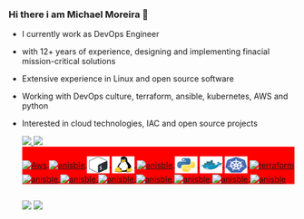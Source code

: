 ### Hi there i am Michael Moreira 👋

- I currently work as DevOps Engineer
  
- with 12+ years of experience, designing and implementing finacial mission-critical solutions
  
- Extensive experience in Linux and open source software
  
- Working with DevOps culture, terraform, ansible, kubernetes, AWS and python
  
- Interested in cloud technologies, IAC and open source projects
  
  <div>
  <a href="https://github.com/michaelmoreira">
  <img height="180em" src="https://github-readme-stats.vercel.app/api?username=michaelmoreira&show_icons=true&theme=light&include_all_commits=true&count_private=true"/>
  <img height="180em" src="https://github-readme-stats.vercel.app/api/top-langs/?username=michaelmoreira&layout=compact&langs_count=7&theme=light"/>
  </div>
  <div style="background-color:red;" style="display: inline_block" color="white"><br>
  <img align="center" alt="Aws" height="30" width="40" src="https://www.vectorlogo.zone/logos/amazon_aws/amazon_aws-icon.svg">
  <img align="center" alt="anisble" height="30" width="30" src="https://www.vectorlogo.zone/logos/google_cloud/google_cloud-icon.svg">
  <img align="center" alt="Bash" height="30" width="40" src="https://github.com/devicons/devicon/blob/master/icons/bash/bash-original.svg">
  <img align="center" alt="Linux" height="30" width="40" src="https://github.com/devicons/devicon/blob/master/icons/linux/linux-original.svg">
  <img align="center" alt="anisble" height="30" width="30" src="https://www.vectorlogo.zone/logos/suse/suse-icon.svg">
  <img align="center" alt="Python" height="30" width="40" src="https://github.com/devicons/devicon/blob/master/icons/python/python-original.svg">
  <img align="center" alt="Docker" height="30" width="40" src="https://github.com/devicons/devicon/blob/master/icons/docker/docker-original.svg">
  <img align="center" alt="K8s" height="30" width="40" src="https://github.com/devicons/devicon/blob/master/icons/kubernetes/kubernetes-plain.svg">
  <img align="center" alt="terraform" height="30" width="30" src="https://www.vectorlogo.zone/logos/terraformio/terraformio-icon.svg">
  <img align="center" alt="anisble" height="30" width="40" src="https://www.vectorlogo.zone/logos/ansible/ansible-icon.svg">
  <img align="center" alt="anisble" height="30" width="40" src="https://www.vectorlogo.zone/logos/github/github-icon.svg">
  <img align="center" alt="anisble" height="30" width="30" src="https://www.vectorlogo.zone/logos/gitlab/gitlab-icon.svg">
  <img align="center" alt="anisble" height="30" width="40" src="https://www.vectorlogo.zone/logos/grafana/grafana-icon.svg">
  <img align="center" alt="anisble" height="30" width="40" src="https://www.vectorlogo.zone/logos/prometheusio/prometheusio-icon.svg">
  <img align="center" alt="anisble" height="30" width="40" src="https://www.vectorlogo.zone/logos/elasticco_kibana/elasticco_kibana-icon.svg">
  <img align="center" alt="anisble" height="30" width="40" src="https://www.vectorlogo.zone/logos/consulio/consulio-icon.svg">
  
  </div>
  
  ##
  
  <div> 
  <a href="https://www.instagram.com/_michaelmoreira/" target="_blank"><img src="https://img.shields.io/badge/-Instagram-%23E4405F?style=for-the-badge&logo=instagram&logoColor=white" target="_blank"></a>
  <a href="https://www.linkedin.com/in/moreiramelo/" target="_blank"><img src="https://img.shields.io/badge/-LinkedIn-%230077B5?style=for-the-badge&logo=linkedin&logoColor=white" target="_blank"></a>
  

</div>

